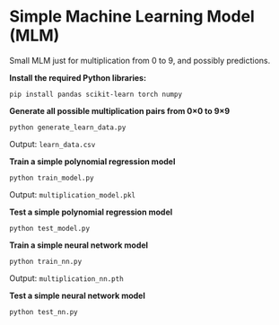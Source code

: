 # Simple Machine Learning Model (MLM) 

Small MLM just for multiplication from 0 to 9, and possibly predictions.

**Install the required Python libraries:**

`pip install pandas scikit-learn torch numpy`

**Generate all possible multiplication pairs from 0×0 to 9×9**

`python generate_learn_data.py`

Output: `learn_data.csv`

**Train a simple polynomial regression model**

`python train_model.py`

Output: `multiplication_model.pkl`

**Test a simple polynomial regression model**

`python test_model.py`

**Train a simple neural network model**

`python train_nn.py`

Output: `multiplication_nn.pth`

**Test a simple neural network model**

`python test_nn.py`

